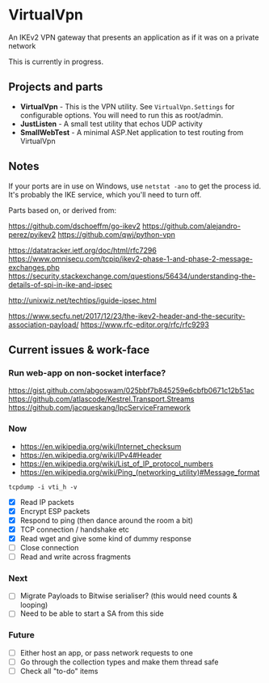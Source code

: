 # VirtualVpn

An IKEv2 VPN gateway that presents an application as if it was on a private network

This is currently in progress.

## Projects and parts

- **VirtualVpn** - This is the VPN utility. See `VirtualVpn.Settings` for configurable options. You will need to run this as root/admin.
- **JustListen** - A small test utility that echos UDP activity
- **SmallWebTest** - A minimal ASP.Net application to test routing from VirtualVpn

## Notes

If your ports are in use on Windows, use `netstat -ano` to get the
process id. It's probably the IKE service, which you'll need to turn off.

Parts based on, or derived from:

https://github.com/dschoeffm/go-ikev2
https://github.com/alejandro-perez/pyikev2
https://github.com/qwj/python-vpn

https://datatracker.ietf.org/doc/html/rfc7296
https://www.omnisecu.com/tcpip/ikev2-phase-1-and-phase-2-message-exchanges.php
https://security.stackexchange.com/questions/56434/understanding-the-details-of-spi-in-ike-and-ipsec

http://unixwiz.net/techtips/iguide-ipsec.html

https://www.secfu.net/2017/12/23/the-ikev2-header-and-the-security-association-payload/
https://www.rfc-editor.org/rfc/rfc9293

## Current issues & work-face

### Run web-app on non-socket interface?

https://gist.github.com/abgoswam/025bbf7b845259e6cbfb0671c12b51ac
https://github.com/atlascode/Kestrel.Transport.Streams
https://github.com/jacqueskang/IpcServiceFramework


### Now

- https://en.wikipedia.org/wiki/Internet_checksum
- https://en.wikipedia.org/wiki/IPv4#Header
- https://en.wikipedia.org/wiki/List_of_IP_protocol_numbers
- https://en.wikipedia.org/wiki/Ping_(networking_utility)#Message_format

`tcpdump -i vti_h -v`

- [x] Read IP packets
- [x] Encrypt ESP packets
- [x] Respond to ping (then dance around the room a bit)
- [x] TCP connection / handshake etc
- [x] Read wget and give some kind of dummy response
- [ ] Close connection
- [ ] Read and write across fragments

### Next

- [ ] Migrate Payloads to Bitwise serialiser? (this would need counts & looping)
- [ ] Need to be able to start a SA from this side

### Future

- [ ] Either host an app, or pass network requests to one
- [ ] Go through the collection types and make them thread safe
- [ ] Check all "to-do" items